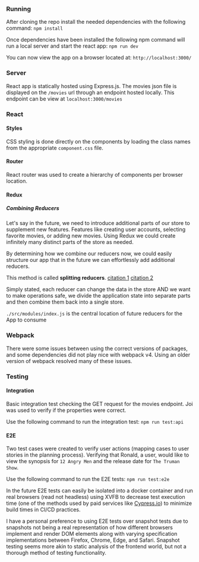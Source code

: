 ### Running

After cloning the repo install the needed dependencies with the following command: ```npm install```

Once dependencies have been installed the following npm command will run a local server and start the react app: ```npm run dev```

You can now view the app on a browser located at: `http://localhost:3000/`

### Server

React app is statically hosted using Express.js. The movies json file is displayed on the `/movies` url through an endpoint hosted locally. This endpoint can be view at `localhost:3000/movies`

### React
#### Styles
CSS styling is done directly on the components by loading the class names from the appropriate `component.css` file.

#### Router
React router was used to create a hierarchy of components per browser location.

#### Redux
##### Combining Reducers

Let's say in the future, we need to introduce additional parts of our store to supplement new features. Features like creating user accounts, selecting favorite movies, or adding new movies. Using Redux we could create infinitely many distinct parts of the store as needed.

By determining how we combine our reducers now, we could easily structure our app that in the future we can effortlessly add additional reducers.

This method is called **splitting reducers**. [citation 1](https://redux.js.org/basics/reducers#splitting-reducers) [citation 2](https://redux.js.org/recipes/structuring-reducers/splitting-reducer-logic)

Simply stated, each reducer can change the data in the store AND we want to make operations safe, we divide the application state into separate parts and then combine them back into a single store.

`./src/modules/index.js` is the central location of future reducers for the App to consume

### Webpack

There were some issues between using the correct versions of packages, and some dependencies did not play nice with webpack v4. Using an older version of webpack resolved many of these issues.

### Testing
#### Integration
Basic integration test checking the GET request for the movies endpoint. Joi was used to verify if the properties were correct.

Use the following command to run the integration test: `npm run test:api`

#### E2E
Two test cases were created to verify user actions (mapping cases to user stories in the planning process). Verifying that Ronald, a user, would like to view the synopsis for `12 Angry Men` and the release date for `The Truman Show`.

Use the following command to run the E2E tests: `npm run test:e2e`

In the future E2E tests can easily be isolated into a docker container and run real browsers (read not headless) using XVFB to decrease test execution time (one of the methods used by paid services like [Cypress.io](https://www.cypress.io/)) to minimize build times in CI/CD practices.

I have a personal preference to using E2E tests over snapshot tests due to snapshots not being a real representation of how different browsers implement and render DOM elements along with varying specification implementations between Firefox, Chrome, Edge, and Safari. Snapshot testing seems more akin to static analysis of the frontend world, but not a thorough method of testing functionality.